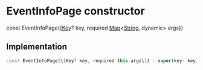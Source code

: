 


# EventInfoPage constructor






const
EventInfoPage(\{[Key](https:api.flutter.dev/flutter/foundation/Key-class.html)? key, required [Map](https:api.flutter.dev/flutter/dart-core/Map-class.html)&lt;[String](https:api.flutter.dev/flutter/dart-core/String-class.html), dynamic\> args\})





## Implementation

```dart
const EventInfoPage(\{Key? key, required this.args\}) : super(key: key);
```







